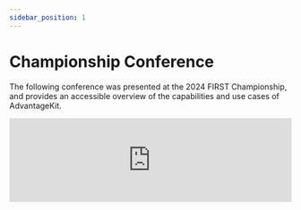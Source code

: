 ```yaml
---
sidebar_position: 1
---
```


# Championship Conference

The following conference was presented at the 2024 FIRST Championship, and provides an accessible overview of the capabilities and use cases of AdvantageKit.

<iframe width="100%" style={{"aspect-ratio": "16 / 9"}} src="https://www.youtube.com/embed/BrzPw6ngx4o" title="FRC Log Replay and Simulation (2024) -  FRC 6328 FIRST Championship Conference" frameborder="0" allow="accelerometer; autoplay; clipboard-write; encrypted-media; gyroscope; picture-in-picture; web-share" referrerpolicy="strict-origin-when-cross-origin" allowfullscreen></iframe>
